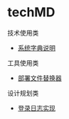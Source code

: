 # techMD

技术使用类

* [系统字典说明](Dict.md)


工具使用类

* [部署文件替换器](hkt.md)


设计规划类

* [登录日志实现](node/socket.md)
